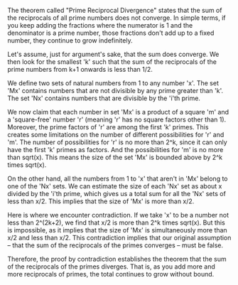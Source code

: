 The theorem called "Prime Reciprocal Divergence" states that the sum of the reciprocals of all prime numbers does not converge. In simple terms, if you keep adding the fractions where the numerator is 1 and the denominator is a prime number, those fractions don't add up to a fixed number, they continue to grow indefinitely.

Let's assume, just for argument's sake, that the sum does converge. We then look for the smallest 'k' such that the sum of the reciprocals of the prime numbers from k+1 onwards is less than 1/2.

We define two sets of natural numbers from 1 to any number 'x'. The set 'Mx' contains numbers that are not divisible by any prime greater than 'k'. The set 'Nx' contains numbers that are divisible by the 'i'th prime.

We now claim that each number in set 'Mx' is a product of a square 'm' and a 'square-free' number 'r' (meaning 'r' has no square factors other than 1). Moreover, the prime factors of 'r' are among the first 'k' primes. This creates some limitations on the number of different possibilities for 'r' and 'm'. The number of possibilities for 'r' is no more than 2^k, since it can only have the first 'k' primes as factors. And the possibilities for 'm' is no more than sqrt(x). This means the size of the set 'Mx' is bounded above by 2^k times sqrt(x).

On the other hand, all the numbers from 1 to 'x' that aren't in 'Mx' belong to one of the 'Nx' sets. We can estimate the size of each 'Nx' set as about x divided by the 'i'th prime, which gives us a total sum for all the 'Nx' sets of less than x/2. This implies that the size of 'Mx' is more than x/2.

Here is where we encounter contradiction. If we take 'x' to be a number not less than 2^(2k+2), we find that x/2 is more than 2^k times sqrt(x). But this is impossible, as it implies that the size of 'Mx' is simultaneously more than x/2 and less than x/2. This contradiction implies that our original assumption – that the sum of the reciprocals of the primes converges – must be false.

Therefore, the proof by contradiction establishes the theorem that the sum of the reciprocals of the primes diverges. That is, as you add more and more reciprocals of primes, the total continues to grow without bound.